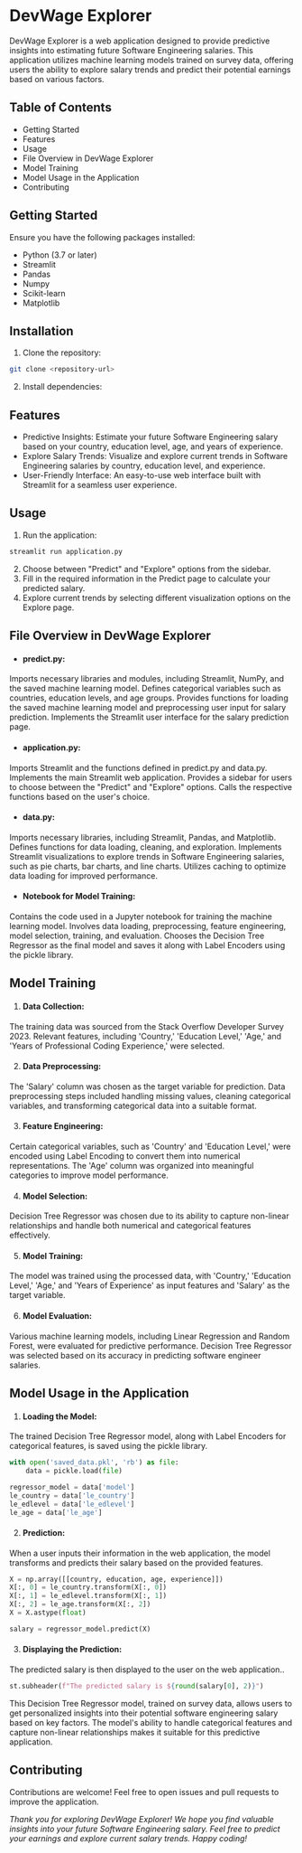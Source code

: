 # DevWage Explorer
DevWage Explorer is a web application designed to provide predictive insights into estimating future Software Engineering salaries. This application utilizes machine learning models trained on survey data, offering users the ability to explore salary trends and predict their potential earnings based on various factors.


## Table of Contents
- Getting Started
- Features
- Usage
- File Overview in DevWage Explorer
- Model Training
- Model Usage in the Application
- Contributing


## Getting Started
Ensure you have the following packages installed:
- Python (3.7 or later)
- Streamlit
- Pandas
- Numpy
- Scikit-learn
- Matplotlib


## Installation
1. Clone the repository:
```bash
git clone <repository-url>
```
2. Install dependencies:


## Features
- Predictive Insights: Estimate your future Software Engineering salary based on your country, education level, age, and years of experience.
- Explore Salary Trends: Visualize and explore current trends in Software Engineering salaries by country, education level, and experience.
- User-Friendly Interface: An easy-to-use web interface built with Streamlit for a seamless user experience.


## Usage
1. Run the application:
```bash
streamlit run application.py
```
2. Choose between "Predict" and "Explore" options from the sidebar.
3. Fill in the required information in the Predict page to calculate your predicted salary.
4. Explore current trends by selecting different visualization options on the Explore page.


## File Overview in DevWage Explorer
- #### predict.py:
Imports necessary libraries and modules, including Streamlit, NumPy, and the saved machine learning model.
Defines categorical variables such as countries, education levels, and age groups.
Provides functions for loading the saved machine learning model and preprocessing user input for salary prediction.
Implements the Streamlit user interface for the salary prediction page.

- #### application.py:
Imports Streamlit and the functions defined in predict.py and data.py.
Implements the main Streamlit web application.
Provides a sidebar for users to choose between the "Predict" and "Explore" options.
Calls the respective functions based on the user's choice.

- #### data.py:
Imports necessary libraries, including Streamlit, Pandas, and Matplotlib.
Defines functions for data loading, cleaning, and exploration.
Implements Streamlit visualizations to explore trends in Software Engineering salaries, such as pie charts, bar charts, and line charts.
Utilizes caching to optimize data loading for improved performance.

- #### Notebook for Model Training:
Contains the code used in a Jupyter notebook for training the machine learning model.
Involves data loading, preprocessing, feature engineering, model selection, training, and evaluation.
Chooses the Decision Tree Regressor as the final model and saves it along with Label Encoders using the pickle library.

## Model Training
1. #### Data Collection:
The training data was sourced from the Stack Overflow Developer Survey 2023.
Relevant features, including 'Country,' 'Education Level,' 'Age,' and 'Years of Professional Coding Experience,' were selected.

2. #### Data Preprocessing:
The 'Salary' column was chosen as the target variable for prediction.
Data preprocessing steps included handling missing values, cleaning categorical variables, and transforming categorical data into a suitable format.

3. #### Feature Engineering:
Certain categorical variables, such as 'Country' and 'Education Level,' were encoded using Label Encoding to convert them into numerical representations.
The 'Age' column was organized into meaningful categories to improve model performance.

4. #### Model Selection:
Decision Tree Regressor was chosen due to its ability to capture non-linear relationships and handle both numerical and categorical features effectively.

5. #### Model Training:
The model was trained using the processed data, with 'Country,' 'Education Level,' 'Age,' and 'Years of Experience' as input features and 'Salary' as the target variable.

6. #### Model Evaluation:
Various machine learning models, including Linear Regression and Random Forest, were evaluated for predictive performance.
Decision Tree Regressor was selected based on its accuracy in predicting software engineer salaries.


## Model Usage in the Application
1. #### Loading the Model:
The trained Decision Tree Regressor model, along with Label Encoders for categorical features, is saved using the pickle library.
```python
with open('saved_data.pkl', 'rb') as file:
    data = pickle.load(file)

regressor_model = data['model']
le_country = data['le_country']
le_edlevel = data['le_edlevel']
le_age = data['le_age']
```

2. #### Prediction:
When a user inputs their information in the web application, the model transforms and predicts their salary based on the provided features.

```python
X = np.array([[country, education, age, experience]])
X[:, 0] = le_country.transform(X[:, 0])
X[:, 1] = le_edlevel.transform(X[:, 1])
X[:, 2] = le_age.transform(X[:, 2])
X = X.astype(float)

salary = regressor_model.predict(X)
```

3. #### Displaying the Prediction:
The predicted salary is then displayed to the user on the web application..

```python
st.subheader(f"The predicted salary is ${round(salary[0], 2)}")
```

This Decision Tree Regressor model, trained on survey data, allows users to get personalized insights into their potential software engineering salary based on key factors. The model's ability to handle categorical features and capture non-linear relationships makes it suitable for this predictive application.

## Contributing
Contributions are welcome! Feel free to open issues and pull requests to improve the application.


*Thank you for exploring DevWage Explorer! We hope you find valuable insights into your future Software Engineering salary. Feel free to predict your earnings and explore current salary trends. Happy coding!*
